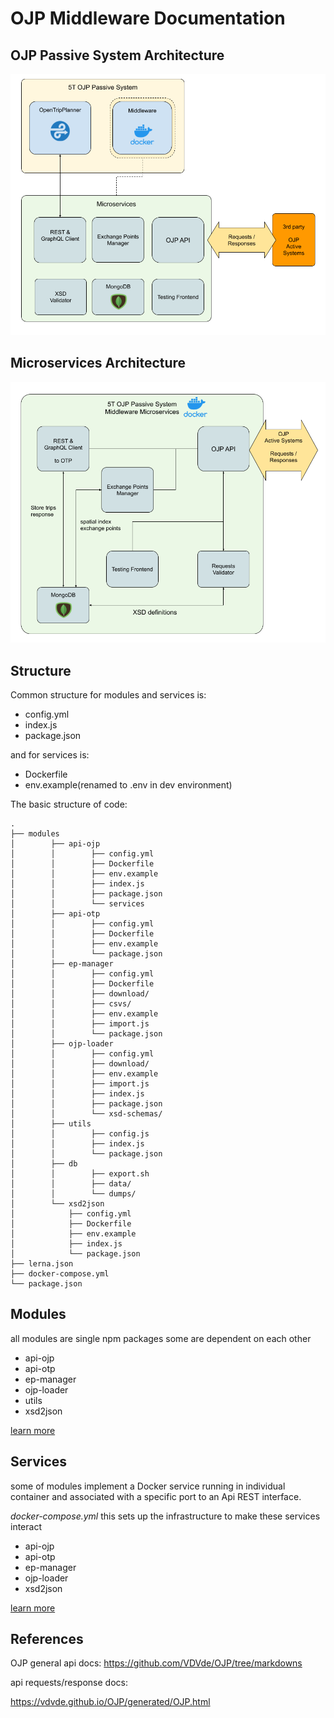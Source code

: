 
# OJP Middleware Documentation

## OJP Passive System Architecture

![macro](images/OJP_Architecture_macro.png)

## Microservices Architecture
![detail](images/OJP_Architecture_detail.png)

## Structure

Common structure for modules and services is:
- config.yml
- index.js
- package.json

and for services is:
- Dockerfile
- env.example(renamed to .env in dev environment)


The basic structure of code:
```
.
├── modules
│        ├── api-ojp
│        │        ├── config.yml
│        │        ├── Dockerfile
│        │        ├── env.example
│        │        ├── index.js
│        │        ├── package.json
│        │        └── services
│        ├── api-otp
│        │        ├── config.yml
│        │        ├── Dockerfile
│        │        ├── env.example
│        │        └── package.json
│        ├── ep-manager
│        │        ├── config.yml
│        │        ├── Dockerfile
│        │        ├── download/
│        │        ├── csvs/
│        │        ├── env.example
│        │        ├── import.js
│        │        └── package.json
│        ├── ojp-loader
│        │        ├── config.yml
│        │        ├── download/
│        │        ├── env.example
│        │        ├── import.js
│        │        ├── index.js
│        │        ├── package.json
│        │        └── xsd-schemas/
│        ├── utils
│        │        ├── config.js
│        │        ├── index.js
│        │        └── package.json
│        ├── db
│        │        ├── export.sh
│        │        ├── data/
│        │        └── dumps/
│        └── xsd2json
│            ├── config.yml
│            ├── Dockerfile
│            ├── env.example
│            ├── index.js
│            └── package.json
├── lerna.json
├── docker-compose.yml
└── package.json
```

## Modules

all modules are single npm packages some are dependent on each other

- api-ojp
- api-otp
- ep-manager
- ojp-loader
- utils
- xsd2json

[learn more](modules.md)

## Services

some of modules implement a Docker service running in individual container 
and associated with a specific port to an Api REST interface.

*docker-compose.yml* this sets up the infrastructure to make these services interact

- api-ojp
- api-otp
- ep-manager
- ojp-loader
- xsd2json

[learn more](services.md)

## References

OJP general api docs:
https://github.com/VDVde/OJP/tree/markdowns


api requests/response docs:

https://vdvde.github.io/OJP/generated/OJP.html

